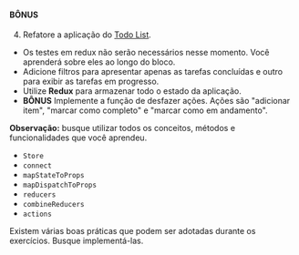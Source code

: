 #### BÔNUS

4.  Refatore a aplicação do  [Todo List](https://app.betrybe.com/course/content/4b749a62-3f4a-4fe6-872e-3d2853f089c8).

-   Os testes em redux não serão necessários nesse momento. Você aprenderá sobre eles ao longo do bloco.
-   Adicione filtros para apresentar apenas as tarefas concluídas e outro para exibir as tarefas em progresso.
-   Utilize  **Redux** para armazenar todo o estado da aplicação.
-   **BÔNUS** Implemente a função de desfazer ações. Ações são "adicionar item", "marcar como completo" e "marcar como em andamento".

**Observação:** busque utilizar todos os conceitos, métodos e funcionalidades que você aprendeu.

-   `Store`
-   `connect`
-   `mapStateToProps`
-   `mapDispatchToProps`
-   `reducers`
-   `combineReducers`
-   `actions`

Existem várias boas práticas que podem ser adotadas durante os exercícios. Busque implementá-las.
